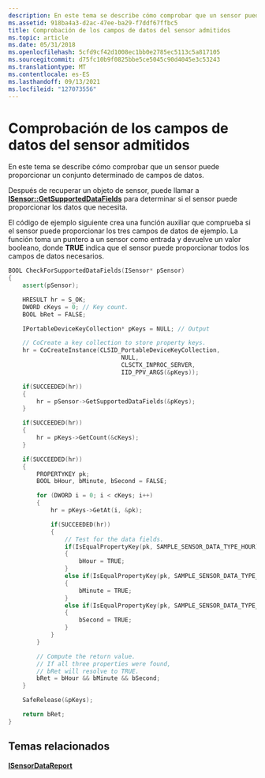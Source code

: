 ```yaml
---
description: En este tema se describe cómo comprobar que un sensor puede proporcionar un conjunto determinado de campos de datos.
ms.assetid: 918ba4a3-d2ac-47ee-ba29-f7ddf67ffbc5
title: Comprobación de los campos de datos del sensor admitidos
ms.topic: article
ms.date: 05/31/2018
ms.openlocfilehash: 5cfd9cf42d1008ec1bb0e2785ec5113c5a817105
ms.sourcegitcommit: d75fc10b9f0825bbe5ce5045c90d4045e3c53243
ms.translationtype: MT
ms.contentlocale: es-ES
ms.lasthandoff: 09/13/2021
ms.locfileid: "127073556"
---
```

# <a name="checking-for-supported-sensor-data-fields"></a>Comprobación de los campos de datos del sensor admitidos

En este tema se describe cómo comprobar que un sensor puede proporcionar un conjunto determinado de campos de datos.

Después de recuperar un objeto de sensor, puede llamar a [**ISensor::GetSupportedDataFields**](/windows/win32/api/sensorsapi/nf-sensorsapi-isensor-getsupporteddatafields) para determinar si el sensor puede proporcionar los datos que necesita.

El código de ejemplo siguiente crea una función auxiliar que comprueba si el sensor puede proporcionar los tres campos de datos de ejemplo. La función toma un puntero a un sensor como entrada y devuelve un valor booleano, donde **TRUE** indica que el sensor puede proporcionar todos los campos de datos necesarios.


```C++
BOOL CheckForSupportedDataFields(ISensor* pSensor)
{
    assert(pSensor);

    HRESULT hr = S_OK;
    DWORD cKeys = 0; // Key count.
    BOOL bRet = FALSE;

    IPortableDeviceKeyCollection* pKeys = NULL; // Output

    // CoCreate a key collection to store property keys.
    hr = CoCreateInstance(CLSID_PortableDeviceKeyCollection, 
                                NULL, 
                                CLSCTX_INPROC_SERVER, 
                                IID_PPV_ARGS(&pKeys));

    if(SUCCEEDED(hr))
    {
        hr = pSensor->GetSupportedDataFields(&pKeys);
    }

    if(SUCCEEDED(hr))
    {
        hr = pKeys->GetCount(&cKeys);
    }

    if(SUCCEEDED(hr))
    {
        PROPERTYKEY pk;
        BOOL bHour, bMinute, bSecond = FALSE;

        for (DWORD i = 0; i < cKeys; i++)
        {
            hr = pKeys->GetAt(i, &pk);

            if(SUCCEEDED(hr))
            {
                // Test for the data fields.
                if(IsEqualPropertyKey(pk, SAMPLE_SENSOR_DATA_TYPE_HOUR))
                {
                    bHour = TRUE;
                }
                else if(IsEqualPropertyKey(pk, SAMPLE_SENSOR_DATA_TYPE_MINUTE))
                {
                    bMinute = TRUE;
                }
                else if(IsEqualPropertyKey(pk, SAMPLE_SENSOR_DATA_TYPE_SECOND))
                {
                    bSecond = TRUE;
                }
            }
        }

        // Compute the return value.
        // If all three properties were found,
        // bRet will resolve to TRUE.
        bRet = bHour && bMinute && bSecond;
    }

    SafeRelease(&pKeys);

    return bRet;
}
```



## <a name="related-topics"></a>Temas relacionados

<dl> <dt>

[**ISensorDataReport**](/windows/desktop/api/sensorsapi/nn-sensorsapi-isensordatareport)
</dt> </dl>

 

 
